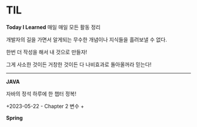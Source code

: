 # TIL
**Today I Learned** 매일 매일 모든 활동 정리

개발자의 길을 가면서 알게되는 무수한 개념이나 지식들을 흘려보낼 수 없다.


한번 더 작성을 해서 내 것으로 만들자!


그게 사소한 것이든 거창한 것이든 다 나비효과로 돌아올꺼라 믿는다!


***

**JAVA**



자바의 정석 하루에 한 챕터 정복!



+2023-05-22 - Chapter 2 변수
+





**Spring** 
